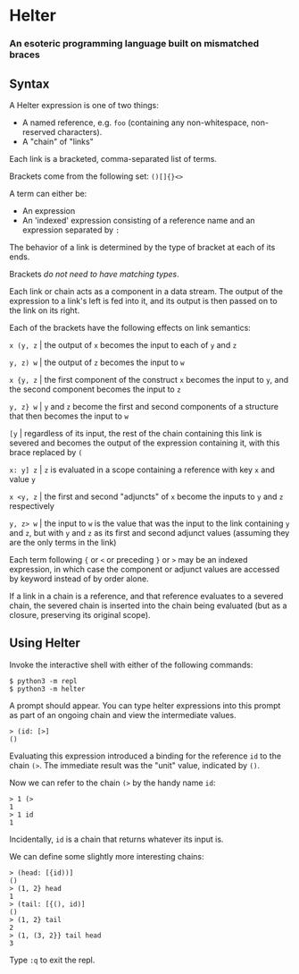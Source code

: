 

# Helter
### An esoteric programming language built on mismatched braces

## Syntax

A Helter expression is one of two things:
- A named reference, e.g. `foo` (containing any non-whitespace, non-reserved characters).
- A "chain" of "links"

Each link is a bracketed, comma-separated list of terms.

Brackets come from the following set: `()[]{}<>`

A term can either be:
 - An expression
 - An 'indexed' expression consisting of a reference name and an expression separated by `:`

The behavior of a link is determined by the type of bracket at each of its ends.

Brackets _do not need to have matching types_.

Each link or chain acts as a component in a data stream. The output of the expression to a link's left is fed into it, and its output is then passed on to the link on its right.

Each of the brackets have the following effects on link semantics:

`x (y, z` | the output of `x` becomes the input to each of `y` and `z`

`y, z) w` | the output of `z` becomes the input to `w`

`x {y, z` | the first component of the construct `x` becomes the input to `y`, and the second component becomes the input to `z`

`y, z} w` | `y` and `z` become the first and second components of a structure that then becomes the input to `w`

`[y` | regardless of its input, the rest of the chain containing this link is severed and becomes the output of the expression containing it, with this brace replaced by `(`

`x: y] z` | `z` is evaluated in a scope containing a reference with key `x` and value `y`

`x <y, z` | the first and second "adjuncts" of `x` become the inputs to `y` and `z` respectively

`y, z> w` | the input to `w` is the value that was the input to the link containing `y` and `z`, but with `y` and `z` as its first and second adjunct values (assuming they are the only terms in the link)

Each term following `{` or `<` or preceding `}` or `>` may be an indexed expression, in which case the component or adjunct values are accessed by keyword instead of by order alone.

If a link in a chain is a reference, and that reference evaluates to a severed chain, the severed chain is inserted into the chain being evaluated (but as a closure, preserving its original scope).

## Using Helter

Invoke the interactive shell with either of the following commands:

```
$ python3 -m repl
$ python3 -m helter
```

A prompt should appear. You can type helter expressions into this prompt as part of an ongoing chain and view the intermediate values.

```
> (id: [>]
()
```
Evaluating this expression introduced a binding for the reference `id` to the chain `(>`.
The immediate result was the "unit" value, indicated by `()`.

Now we can refer to the chain `(>` by the handy name `id`:
```
> 1 (>
1
> 1 id
1
```
Incidentally, `id` is a chain that returns whatever its input is.

We can define some slightly more interesting chains:
```
> (head: [{id))]
()
> (1, 2} head
1
> (tail: [{(), id)]
()
> (1, 2} tail
2
> (1, (3, 2}} tail head
3
```

Type `:q` to exit the repl.